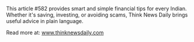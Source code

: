 This article #582 provides smart and simple financial tips for every Indian. Whether it's saving, investing, or avoiding scams, Think News Daily brings useful advice in plain language.

Read more at: www.thinknewsdaily.com